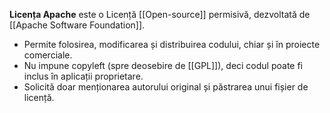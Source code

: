  **Licența Apache** este o Licență [[Open-source]] permisivă, dezvoltată de [[Apache Software Foundation]].
- Permite folosirea, modificarea și distribuirea codului, chiar și în proiecte comerciale.
- Nu impune copyleft (spre deosebire de [[GPL]]), deci codul poate fi inclus în aplicații proprietare.
- Solicită doar menționarea autorului original și păstrarea unui fișier de licență.